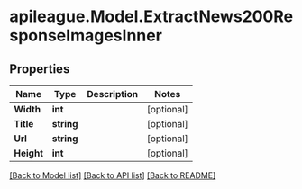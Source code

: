 # apileague.Model.ExtractNews200ResponseImagesInner

## Properties

Name | Type | Description | Notes
------------ | ------------- | ------------- | -------------
**Width** | **int** |  | [optional] 
**Title** | **string** |  | [optional] 
**Url** | **string** |  | [optional] 
**Height** | **int** |  | [optional] 

[[Back to Model list]](../README.md#documentation-for-models) [[Back to API list]](../README.md#documentation-for-api-endpoints) [[Back to README]](../README.md)

